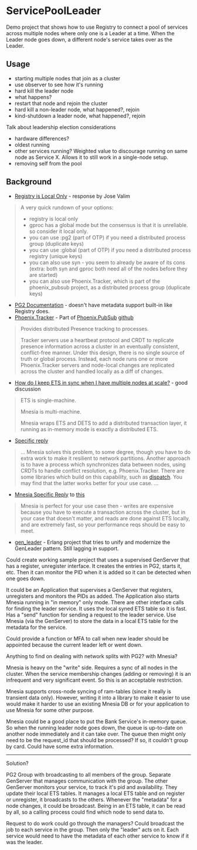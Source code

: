 # ServicePoolLeader

Demo project that shows how to use Registry to connect a pool of services across
multiple nodes where only one is a Leader at a time. When the Leader node goes
down, a different node's service takes over as the Leader.

## Usage

* starting multiple nodes that join as a cluster
* use observer to see how it's running
* hard kill the leader node
* what happens?
* restart that node and rejoin the cluster
* hard kill a non-leader node, what happened?, rejoin
* kind-shutdown a leader node, what happened?, rejoin

Talk about leadership election considerations

* hardware differences?
* oldest running
* other services running? Weighted value to discourage running on same node as Service X. Allows it to still work in a single-node setup.
* removing self from the pool


## Background

* [Registry is Local Only](https://elixirforum.com/t/why-is-registry-local-only/6781/10) - response by Jose Valim
> A very quick rundown of your options:
>
> * registry is local only
> * gproc has a global mode but the consensus is that it is unreliable. so consider it local only.
> * you can use :pg2 (part of OTP) if you need a distributed process group (duplicate keys)
> * you can use :global (part of OTP) if you need a distributed process registry (unique keys)
> * you can also use syn - you seem to already be aware of its cons (extra: both syn and gproc both need all of the nodes before they are started)
> * you can also use Phoenix.Tracker, which is part of the phoenix_pubsub project, as a distributed process group (duplicate keys)
* [PG2 Documentation](http://erldocs.com/current/kernel/pg2.html) - doesn't have metadata support built-in like Registry does.
* [Phoenix.Tracker](https://hexdocs.pm/phoenix_pubsub/Phoenix.Tracker.html) - Part of [Phoenix.PubSub](https://hexdocs.pm/phoenix_pubsub/Phoenix.PubSub.html) [github](https://github.com/phoenixframework/phoenix_pubsub/tree/master/lib/phoenix/tracker)
> Provides distributed Presence tracking to processes.
>
> Tracker servers use a heartbeat protocol and CRDT to replicate presence information across a cluster in an eventually consistent, conflict-free manner. Under this design, there is no single source of truth or global process. Instead, each node runs one or more Phoenix.Tracker servers and node-local changes are replicated across the cluster and handled locally as a diff of changes.
* [How do I keep ETS in sync when I have multiple nodes at scale?](https://elixirforum.com/t/how-do-i-keep-ets-in-sync-when-i-have-multiple-nodes-at-scale/) - good discussion
> ETS is single-machine.
>
> Mnesia is multi-machine.
>
> Mnesia wraps ETS and DETS to add a distributed transaction layer, it running as in-memory mode is exactly a distributed ETS.
* [Specific reply](https://elixirforum.com/t/how-do-i-keep-ets-in-sync-when-i-have-multiple-nodes-at-scale/3828/4)
> ...
> Mnesia solves this problem, to some degree, though you have to do extra work to make it resilient to network partitions. Another approach is to have a process which synchronizes data between nodes, using CRDTs to handle conflict resolution, e.g. Phoenix.Tracker. There are some libraries which build on this capability, such as [dispatch](https://github.com/voicelayer/dispatch). You may find that the latter works better for your use case.
> ...
* [Mnesia Specific Reply](https://elixirforum.com/t/how-do-i-keep-ets-in-sync-when-i-have-multiple-nodes-at-scale/3828/7) to [this](https://elixirforum.com/t/how-do-i-keep-ets-in-sync-when-i-have-multiple-nodes-at-scale/3828/6)
> Mnesia is perfect for your use case then - writes are expensive because you have to execute a transaction across the cluster, but in your case that doesn't matter, and reads are done against ETS locally, and are extremely fast, so your performance reqs should be easy to meet.
* [gen_leader](https://github.com/knusbaum/gen_leader_revival) - Erlang project that tries to unify and modernize the GenLeader pattern. Still lagging in support.


Could create working sample project that uses a supervised GenServer that has a
register, unregister interface. It creates the entries in PG2, starts it, etc.
Then it can monitor the PID when it is added so it can be detected when one goes
down.

It could be an Application that supervises a GenServer that registers,
unregisters and monitors the PIDs as added. The Application also starts Mnesia
running in "in memory" only mode. There are other interface calls for finding
the leader service. It uses the local syned ETS table so it is fast. Has a
"send" function for sending a request to the leader service. Use Mnesia (via the
GenServer) to store the data in a local ETS table for the metadata for the
service.

Could provide a function or MFA to call when new leader should be appointed
because the current leader left or went down.

Anything to find on dealing with network splits with PG2? with Mnesia?


Mnesia is heavy on the "write" side. Requires a sync of all nodes in the
cluster. When the service membership changes (adding or removing) it is an
infrequent and very significant event. So this is an acceptable restriction.


Mnesia supports cross-node syncing of ram-tables (since it really is transient
data only). However, writing it into a library to make it easier to use would
make it harder to use an existing Mnesia DB or for your application to use
Mnesia for some other purpose.

Mnesia could be a good place to put the Bank Service's in-memory queue. So when
the running leader node goes down, the queue is up-to-date on another node
immediately and it can take over. The queue then might only need to be the
request_id that should be processed? If so, it couldn't group by card. Could
have some extra information.

------

Solution?

PG2 Group with broadcasting to all members of the group. Separate GenServer that
manages communication with the group. The other GenServer monitors your service,
to track it's pid and availability. They update their local ETS tables.  It
manages a local ETS table and on register or unregister, it broadcasts to the
others. Whenever the "metadata" for a node changes, it could be broadcast. Being
in an ETS table, it can be read by all, so a calling process could find which
node to send data to.


Request to do work could go through the managers? Could broadcast the job to
each service in the group. Then only the "leader" acts on it. Each service would
need to have the metadata of each other service to know if it was the leader.
